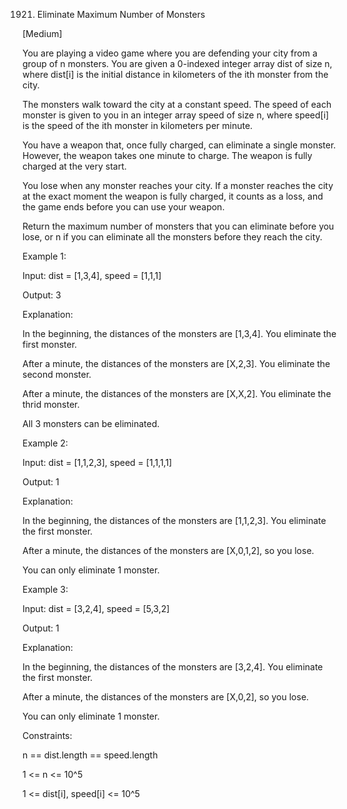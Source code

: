 1921. Eliminate Maximum Number of Monsters

[Medium]

You are playing a video game where you are defending your city from a group of n monsters. You are given a 0-indexed integer array dist of size n, where dist[i] is the initial distance in kilometers of the ith monster from the city.

The monsters walk toward the city at a constant speed. The speed of each monster is given to you in an integer array speed of size n, where speed[i] is the speed of the ith monster in kilometers per minute.

You have a weapon that, once fully charged, can eliminate a single monster. However, the weapon takes one minute to charge. The weapon is fully charged at the very start.

You lose when any monster reaches your city. If a monster reaches the city at the exact moment the weapon is fully charged, it counts as a loss, and the game ends before you can use your weapon.

Return the maximum number of monsters that you can eliminate before you lose, or n if you can eliminate all the monsters before they reach the city.

Example 1:

Input: dist = [1,3,4], speed = [1,1,1]

Output: 3

Explanation:

In the beginning, the distances of the monsters are [1,3,4]. You eliminate the first monster.

After a minute, the distances of the monsters are [X,2,3]. You eliminate the second monster.

After a minute, the distances of the monsters are [X,X,2]. You eliminate the thrid monster.

All 3 monsters can be eliminated.

Example 2:

Input: dist = [1,1,2,3], speed = [1,1,1,1]

Output: 1

Explanation:

In the beginning, the distances of the monsters are [1,1,2,3]. You eliminate the first monster.

After a minute, the distances of the monsters are [X,0,1,2], so you lose.

You can only eliminate 1 monster.

Example 3:

Input: dist = [3,2,4], speed = [5,3,2]

Output: 1

Explanation:

In the beginning, the distances of the monsters are [3,2,4]. You eliminate the first monster.

After a minute, the distances of the monsters are [X,0,2], so you lose.

You can only eliminate 1 monster.
 

Constraints:

n == dist.length == speed.length

1 <= n <= 10^5

1 <= dist[i], speed[i] <= 10^5